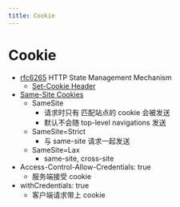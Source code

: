 ```yaml
---
title: Cookie
---
```


# Cookie

- [rfc6265](https://datatracker.ietf.org/doc/html/rfc6265)
  HTTP State Management Mechanism
  - [Set-Cookie Header](https://datatracker.ietf.org/doc/html/rfc6265#section-5.2)
- [Same-Site Cookies](https://datatracker.ietf.org/doc/html/draft-ietf-httpbis-cookie-same-site-00)
  - SameSite
    - 请求时只有 匹配站点的 cookie 会被发送
    - 默认不会随 top-level navigations 发送
  - SameSite=Strict
    - 与 same-site 请求一起发送
  - SameSite=Lax
    - same-site, cross-site
- Access-Control-Allow-Credentials: true
  - 服务端接受 cookie
- withCredentials: true
  - 客户端请求带上 cookie
